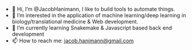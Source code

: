 - 👋 Hi, I’m @JacobHanimann, I like to build tools to automate things.
- 👀 I’m interested in the application of machine learning/deep learning in biology/translational medicine & Web development. 
- 🌱 I’m currently learning Snakemake & Javascript based back end development
- 📫 How to reach me: jacob.hanimann@gmail.com

<!---
JacobHanimann/JacobHanimann is a ✨ special ✨ repository because its `README.md` (this file) appears on your GitHub profile.
You can click the Preview link to take a look at your changes.
--->
